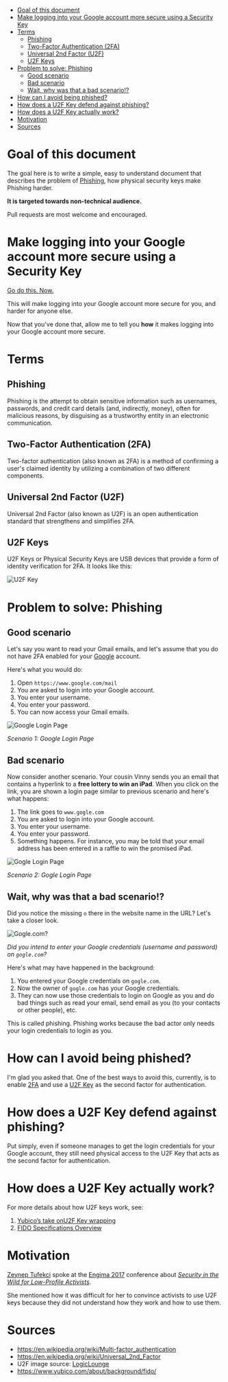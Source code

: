 <!-- TOC depthFrom:1 depthTo:6 withLinks:1 updateOnSave:1 orderedList:0 -->

- [Goal of this document](#goal-of-this-document)
- [Make logging into your Google account more secure using a Security Key](#make-logging-into-your-google-account-more-secure-using-a-security-key)
- [Terms](#terms)
	- [Phishing](#phishing)
	- [Two-Factor Authentication (2FA)](#two-factor-authentication-2fa)
	- [Universal 2nd Factor (U2F)](#universal-2nd-factor-u2f)
	- [U2F Keys](#u2f-keys)
- [Problem to solve: Phishing](#problem-to-solve-phishing)
	- [Good scenario](#good-scenario)
	- [Bad scenario](#bad-scenario)
	- [Wait, why was that a bad scenario!?](#wait-why-was-that-a-bad-scenario)
- [How can I avoid being phished?](#how-can-i-avoid-being-phished)
- [How does a U2F Key defend against phishing?](#how-does-a-u2f-key-defend-against-phishing)
- [How does a U2F Key actually work?](#how-does-a-u2f-key-actually-work)
- [Motivation](#motivation)
- [Sources](#sources)

<!-- /TOC -->

# Goal of this document

The goal here is to write a simple, easy to understand document that describes
the problem of [Phishing](#phishing), how physical security keys make Phishing
harder.

**It is targeted towards non-technical audience.**

Pull requests are most welcome and encouraged.

# Make logging into your Google account more secure using a Security Key

[Go do this. Now.](https://support.google.com/accounts/answer/6103534)

This will make logging into your Google account more secure for you, and harder
for anyone else.

Now that you've done that, allow me to tell you **how** it makes logging into
your Google account more secure.

# Terms

## Phishing

Phishing is the attempt to obtain sensitive information such as usernames,
passwords, and credit card details (and, indirectly, money), often for malicious
reasons, by disguising as a trustworthy entity in an electronic communication.

## Two-Factor Authentication (2FA)

Two-factor authentication (also known as 2FA) is a method of confirming a user's
claimed identity by utilizing a combination of two different components.

## Universal 2nd Factor (U2F)

Universal 2nd Factor (also known as U2F) is an open authentication standard that
strengthens and simplifies 2FA.

## U2F Keys

U2F Keys or Physical Security Keys are USB devices that provide a form of
identity verification for 2FA. It looks like this:

![U2F Key](U2FKey.jpg)

# Problem to solve: Phishing

## Good scenario

Let's say you want to read your Gmail emails, and let's assume that you do not
have 2FA enabled for your [Google](https://www.google.com) account.

Here's what you would do:

1. Open ```https://www.google.com/mail```
1. You are asked to login into your Google account.
1. You enter your username.
1. You enter your password.
1. You can now access your Gmail emails.

![Google Login Page](GoogleLoginPageSmall.png)

*Scenario 1: Google Login Page*

## Bad scenario

Now consider another scenario. Your cousin Vinny sends you an email that
contains a hyperlink to a **free lottery to win an iPad**. When you click on the
link, you are shown a login page similar to previous scenario and here's what
happens:

1. The link goes to ```www.gogle.com```
1. You are asked to login into your Google account.
1. You enter your username.
1. You enter your password.
1. Something happens. For instance, you may be told that your email address has
been entered in a raffle to win the promised iPad.

![Gogle Login Page](GogleLoginPageSmall.png)

*Scenario 2: Gogle Login Page*

## Wait, why was that a bad scenario!?

Did you notice the missing ```o``` there in the website name in the URL?
Let's take a closer look.

![Gogle.com?](AccountsGogleCom.png)

*Did you intend to enter your Google credentials (username and password) on ```gogle.com```?*

Here's what may have happened in the background:

1. You entered your Google credentials on ```gogle.com```.
1. Now the owner of ```gogle.com``` has your Google credentials.
1. They can now use those credentials to login on Google as you and do bad things such as read your email, send email as you (to your contacts or other people),
etc.

This is called phishing. Phishing works because the bad actor only needs your
login credentials to login as you.

# How can I avoid being phished?

I'm glad you asked that. One of the best ways to avoid this, currently, is to
enable [2FA](#two-factor-authentication-2fa) and use a [U2F Key](#u2f-keys) as
the second factor for authentication.

# How does a U2F Key defend against phishing?

Put simply, even if someone manages to get the login credentials for your Google
account, they still need physical access to the U2F Key that acts as the second
factor for authentication.

# How does a U2F Key actually work?

For more details about how U2F keys work, see:

1. [Yubico’s take onU2F Key wrapping](https://www.yubico.com/2014/11/yubicos-u2f-key-wrapping/)
2. [FIDO Specifications Overview](https://fidoalliance.org/specifications/overview/)

# Motivation

[Zeynep Tufekci](https://en.wikipedia.org/wiki/Zeynep_Tufekci) spoke at the
[Engima 2017](https://www.usenix.org/conference/enigma2017) conference about
*[Security in the Wild for Low-Profile Activists](https://github.com/aawc/Enigma2017Notes#security-in-the-wild-for-low-profile-activists)*.

She mentioned how it was difficult for her to convince activists to use U2F keys
because they did not understand how they work and how to use them.

# Sources

- <https://en.wikipedia.org/wiki/Multi-factor_authentication>
- <https://en.wikipedia.org/wiki/Universal_2nd_Factor>
- U2F image source: [LogicLounge](https://www.youtube.com/watch?v=EVx3QkJ8_J0)
- https://www.yubico.com/about/background/fido/
